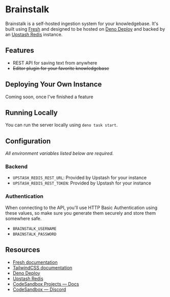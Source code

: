 # Brainstalk

Brainstalk is a self-hosted ingestion system for your knowledgebase. It's built
using [Fresh](fresh-docs) and designed to be hosted on
[Deno Deploy](deno-deploy) and backed by an [Upstash Redis](upstash-redis)
instance.

## Features

- REST API for saving text from anywhere
- ~~Editor plugin for your favorite knowledgebase~~

## Deploying Your Own Instance

Coming soon, once I've finished a feature

## Running Locally

You can run the server locally using `deno task start`.

## Configuration

_All environment variables listed below are required._

### Backend

- `UPSTASH_REDIS_REST_URL`: Provided by Upstash for your instance
- `UPSTASH_REDIS_REST_TOKEN`: Provided by Upstash for your instance

### Authentication

When connecting to the API, you'll use HTTP Basic Authentication using these
values, so make sure you generate them securely and store them somewhere safe.

- `BRAINSTALK_USERNAME`
- `BRAINSTALK_PASSWORD`

## Resources

- [Fresh documentation](fresh-docs)
- [TailwindCSS documentation](https://tailwindcss.com/)
- [Deno Deploy](deno-deploy)
- [Upstash Redis](upstash-redis)
- [CodeSandbox Projects — Docs](https://codesandbox.io/docs/projects)
- [CodeSandbox — Discord](https://discord.gg/Ggarp3pX5H)

[fresh-docs]: https://fresh.deno.dev/
[deno-deploy]: https://deno.com/deploy
[upstash-redis]: https://docs.upstash.com/redis

